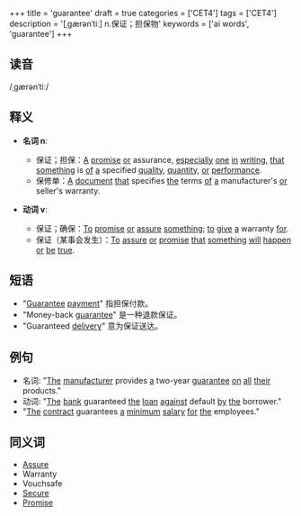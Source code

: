 +++
title = 'guarantee'
draft = true
categories = ['CET4']
tags = ['CET4']
description = '[ˌgærənˈtiː] n.保证；担保物'
keywords = ['ai words', 'guarantee']
+++

## 读音
/ˌɡærənˈtiː/

## 释义
- **名词 n**:
  - 保证；担保：[A](/post/a/) [promise](/post/promise/) [or](/post/or/) assurance, [especially](/post/especially/) [one](/post/one/) [in](/post/in/) [writing](/post/writing/), [that](/post/that/) [something](/post/something/) is [of](/post/of/) [a](/post/a/) specified [quality](/post/quality/), [quantity](/post/quantity/), [or](/post/or/) [performance](/post/performance/).
  - 保修单：[A](/post/a/) [document](/post/document/) [that](/post/that/) specifies [the](/post/the/) terms [of](/post/of/) [a](/post/a/) manufacturer's [or](/post/or/) seller's warranty.

- **动词 v**:
  - 保证；确保：[To](/post/to/) [promise](/post/promise/) [or](/post/or/) [assure](/post/assure/) [something](/post/something/); [to](/post/to/) [give](/post/give/) [a](/post/a/) warranty [for](/post/for/).
  - 保证（某事会发生）：[To](/post/to/) [assure](/post/assure/) [or](/post/or/) [promise](/post/promise/) [that](/post/that/) [something](/post/something/) [will](/post/will/) [happen](/post/happen/) [or](/post/or/) [be](/post/be/) [true](/post/true/).

## 短语
- "[Guarantee](/post/guarantee/) [payment](/post/payment/)" 指担保付款。
- "Money-back [guarantee](/post/guarantee/)" 是一种退款保证。
- "Guaranteed [delivery](/post/delivery/)" 意为保证送达。

## 例句
- 名词: "[The](/post/the/) [manufacturer](/post/manufacturer/) provides [a](/post/a/) two-year [guarantee](/post/guarantee/) [on](/post/on/) [all](/post/all/) [their](/post/their/) products."
- 动词: "[The](/post/the/) [bank](/post/bank/) guaranteed [the](/post/the/) [loan](/post/loan/) [against](/post/against/) default [by](/post/by/) [the](/post/the/) borrower."
- "[The](/post/the/) [contract](/post/contract/) guarantees [a](/post/a/) [minimum](/post/minimum/) [salary](/post/salary/) [for](/post/for/) [the](/post/the/) employees."

## 同义词
- [Assure](/post/assure/)
- Warranty
- Vouchsafe
- [Secure](/post/secure/)
- [Promise](/post/promise/)
